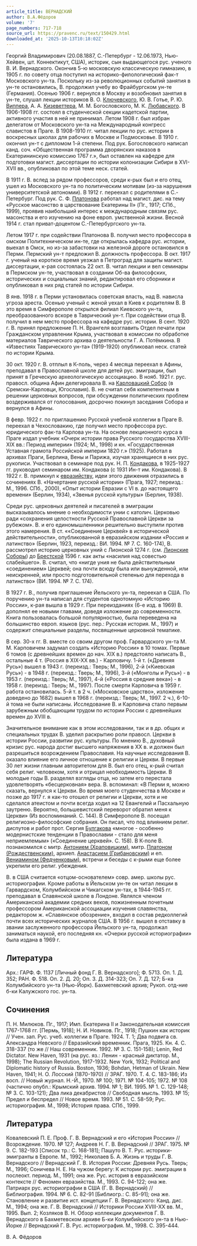 ```yaml
---
article_title: ВЕРНАДСКИЙ
author: В.А.Фёдоров
volume: '7'
page_numbers: 717-718
source_url: https://pravenc.ru/text/150429.html
downloaded_at: '2025-10-13T10:18:02Z'
---
```


Георгий Владимирович (20.08.1887, С.-Петербург - 12.06.1973, Нью-Хейвен, шт. Коннектикут, США), историк, сын выдающегося рус. ученого В. И. Вернадского. Окончив 5-ю московскую классическую гимназию, в 1905 г. по совету отца поступил на историко-филологический фак-т Московского ун-та. Поскольку из-за революционных событий занятия в ун-те остановились, В. продолжил учебу во Фрайбургском ун-те (Германия). Осенью 1906 г. вернулся в Москву и возобновил занятия в ун-те, слушал лекции историков В. О. [Ключевского](https://pravenc.ru/text/Ключевский.html), Ю. В. Готье, Р. Ю. [Виппера](https://pravenc.ru/text/Виппера.html), А. А. [Кизеветтера](https://pravenc.ru/text/Кизеветтера.html), М. М. Богословского, М. К. [Любавского](https://pravenc.ru/text/Любавского.html). В 1906-1908 гг. состоял в студенческой секции кадетской партии, активного участия в ней не принимал. Летом 1908 г. был избран делегатом от Московского ун-та на Международный конгресс славистов в Праге. В 1908-1910 гг. читал лекции по рус. истории в воскресных школах для рабочих в Москве и Подмосковье. В 1910 г. окончил ун-т с дипломом 1-й степени. Под рук. Богословского написал канд. соч. «Общественная программа дворянских наказов в Екатерининскую комиссию 1767 г.», был оставлен на кафедре для подготовки магист. диссертации по истории колонизации Сибири в XVI-XVII вв., опубликовал по этой теме неск. статей.

В 1911 г. В. вслед за рядом профессоров, среди к-рых был и его отец, ушел из Московского ун-та по политическим мотивам (из-за нарушения университетской автономии). В 1912 г. переехал с родителями в С.-Петербург. Под рук. С. Ф. [Платонова](https://pravenc.ru/text/Платонова.html) работал над магист. дис. на тему «Русское масонство в царствование Екатерины II» (Пг., 1917; СПб., 1999), проявив наибольший интерес к международным связям рус. масонства и его изучению на фоне европ. умственной жизни. Весной 1914 г. стал приват-доцентом С.-Петербургского ун-та.

Летом 1917 г. при содействии Платонова В. получил место профессора в омском Политехническом ин-те, где открылась кафедра рус. истории, выехал в Омск, но из-за забастовки на железной дороге остановился в Перми. Пермский ун-т предложил В. должность профессора. В окт. 1917 г. ученый на короткое время уезжал в Петроград для защиты магист. диссертации, к-рая состоялась 22 окт. В. читал лекции и вел семинары в Пермском ун-те, участвовал в создании Об-ва философских, исторических и социальных знаний, редактировал его сборники и опубликовал в них ряд статей по истории Сибири.

В янв. 1918 г. в Перми установилась советская власть, над В. нависла угроза ареста. Осенью ученый с женой уехал в Киев к родителям В. В это время в Симферополе открылся филиал Киевского ун-та, преобразованного вскоре в Таврический ун-т. При содействии отца В. получил в нем место профессора на кафедре рус. истории. В сент. 1920 г. В. принял предложение П. Н. Врангеля возглавить Отдел печати при Гражданском управлении Крыма, участвовал в комиссии по обработке материалов Таврического архива о деятельности Г. А. Потёмкина. В «Известиях Таврического ун-та» (1919-1920) опубликовал неск. статей по истории Крыма.

30 окт. 1920 г. В. отплыл в К-поль, через 4 месяца переехал в Афины, преподавал в Православной школе для детей рус. эмиграции, был принят в Греческую археологическую ассоциацию. В нояб. 1921 г. рус. правосл. община Афин делегировала В. на [Карловацкий Собор](<https://pravenc.ru/text/Карловацкий Собор.html>) (в Сремски-Карловци, Югославия). В. не считал себя компетентным в решении церковных вопросов, при обсуждении политических проблем воздерживался от голосования, досрочно покинул заседания Собора и вернулся в Афины.

В февр. 1922 г. по приглашению Русской учебной коллегии в Праге В. переехал в Чехословакию, где получил место профессора рус. юридического фак-та Карлова ун-та. На основе лекционного курса в Праге издал учебник «Очерк истории права Русского государства XVIII-XIX вв.: Период империи» (1924; М., 1998) и кн. «Государственная Уставная грамота Российской империи 1820 г.» (1925). Работал в архивах Праги, Берлина, Вены и Парижа, изучая хранящиеся в них рус. рукописи. Участвовал в семинаре под рук. Н. П. [Кондакова](https://pravenc.ru/text/Кондаков.html), в 1925-1927 гг. руководил семинаром им. Кондакова (с 1931 Ин-т им. Кондакова). В 1922 г. В. примкнул к [евразийству](https://pravenc.ru/text/евразийству.html), идеи этого движения отразились в сочинениях В. «Начертание русской истории» (Прага, 1927; переизд.: М., 1996. СПб., 2000), «Опыт истории Евразии с VI в. до настоящего времени» (Берлин, 1934), «Звенья русской культуры» (Берлин, 1938).

Среди рус. церковных деятелей и писателей в эмиграции высказывалось мнение о необходимости унии с католич. Церковью ради «сохранения целостности Русской Православной Церкви за рубежом». В. и его единомышленники решительно выступили против этого намерения. В ст. ««Соединение Церквей» в исторической действительности», опубликованной в евразийском издании «Россия и латинство» (Берлин, 1923, переизд.: ВИ. 1994. № 7. С. 160-174), В. рассмотрел историю церковных уний с Лионской 1274 г. (см. [Лионские Соборы](<https://pravenc.ru/text/Лионские Соборы.html>)) до [Брестской](https://pravenc.ru/text/Брестской.html) 1596 г. как акты «насилия над совестью слабейшего». В. считал, что «нигде уния не была действительным «соединением» Церквей; она почти всюду была или вынужденной, или неискренней, или просто подготовительной степенью для перехода в латинство» (ВИ. 1994. № 7. С. 174).

В 1927 г. В., получив приглашение Йельского ун-та, переехал в США. По поручению ун-та написал для студентов однотомную «Историю России», к-рая вышла в 1929 г. При переизданиях (6-е изд. в 1969) В. дополнял ее новыми главами, доведя изложение до современности. Книга пользовалась большой популярностью, была переведена на большинство европ. языков (рус. пер.: Русская история. М., 1997) и содержит специальные разделы, посвященные церковной тематике.

В сер. 30-х гг. В. вместе со своим другом проф. Гарвардского ун-та М. М. Карповичем задумал создать «Историю России» в 10 томах. Первые 6 томов (с древнейших времен до нач. XIX в.) предстояло написать В., остальные 4 т. (Россия в XIX-XX вв.) - Карповичу. 1-й т. («Древняя Русь») вышел в 1943 г. (переизд.: Тверь; М., 1996), 2-й («Киевская Русь») - в 1948 г. (переизд.: Тверь; М., 1996), 3-й («Монголы и Русь») - в 1953 г. (переизд.: Тверь; М., 1997), 4-й («Россия в средние века») - в 1958 г. (переизд.: Тверь; М., 1997). После смерти Карповича в 1959 г. работа остановилась. 5-й т. в 2 ч. («Московское царство», изложение доведено до 1682) вышел в 1968 г. (переизд.: Тверь; М., 1997. 2 ч.), 6-10-й тома не были написаны. Исследование В. и Карповича стало первым зарубежным обобщающим трудом по истории России с древнейших времен до XVIII в.

Значительное внимание как в этом исследовании, так и в др. общих и специальных трудах В. уделил раскрытию роли правосл. Церкви в истории России, развитии рус. культуры. По мнению В., духовный кризис рус. народа достиг высшего напряжения в XX в. и должен был разрешиться возрождением Православия. На научные исследования В. оказало влияние его личное отношение к религии и Церкви. В первые 30 лет жизни главным авторитетом для В. был его отец, к-рый считал себя религ. человеком, хотя и отрицал необходимость Церкви. В молодые годы В. разделял взгляды отца, но затем его перестала удовлетворять «бесцерковная» вера. В. вспоминал: «В Перми я, можно сказать, вернулся к Церкви. Во время моего студенчества в Москве и позже до 1917 г. я как-то отошел от религии и Церкви, хотя и не сделался атеистом и почти всегда ходил на 12 Евангелий и Пасхальную заутреню. Вероятно, большевистский переворот обратил меня к Церкви» (Из воспоминаний. С. 144). В Симферополе В. посещал религиозно-философские собрания. Он писал, что под влиянием религ. диспутов и работ прот. Сергия [Булгакова](https://pravenc.ru/text/Булгаков.html) «многое - особенно модернистские тенденции в Православии - стало для меня неприемлемым» («Соединение церквей». С. 158). В К-поле В. познакомился с митр. [Антонием (Храповицким)](<https://pravenc.ru/text/Антонием (Храповицким).html>), митр. [Платоном (Рождественским)](<https://pravenc.ru/text/Платоном (Рождественским).html>), архиеп. [Анастасием (Грибановским)](<https://pravenc.ru/text/Анастасий (Грибановский).html>) и еп. [Вениамином (Федченковым)](https://pravenc.ru/text/ВЕНИАМИН.html), встречи и беседы с к-рыми еще более укрепили его религ. убеждения.

В. в США считается «отцом-основателем» совр. амер. школы рус. историографии. Кроме работы в Йельском ун-те он читал лекции в Гарвардском, Колумбийском и Чикагском ун-тах, в 1944-1945 гг. преподавал в Славянской школе в Лондоне. Являлся членом Американской академии средних веков, пожизненным почетным профессором Американской ассоциации изучения славянства, редактором ж. «Славянское обозрение», входил в состав редколлегий почти всех исторических журналов США. В 1956 г. вышел в отставку в звании заслуженного профессора Йельского ун-та, продолжал заниматься наукой, его последняя кн. «Очерки русской историографии» была издана в 1969 г.

## Литература

Арх.: ГАРФ. Ф. 1137 [Личный фонд Г. В. Вернадского]; Ф. 5713. Оп. 1. Д. 352; РАН. Ф. 518. Оп. 2. Д. 20; Оп. 3. Д. 314-323; Оп. 7. Д. 127; Б-ка Колумбийского ун-та (Нью-Йорк). Бахметевский архив; Рукоп. отд-ние б-ки Калужского гос. ун-та.

## Сочинения

П. Н. Милюков. Пг., 1917; Имп. Екатерина II и Законодательная комиссия 1767-1768 гг. [Пермь, 1918]; Н. И. Новиков. Пг., 1918; Пушкин как историк // Учен. зап. Рус. учеб. коллегии в Праге. 1924. Т. 1; Два подвига св. Александра Невского // Евразийский временник. Прага, 1925. Кн. 4. С. 318-337 (то же // Наш современник. 1992. № 3. С. 151-158); Lenin, Red Dictator. New Haven, 1931 (на рус. яз.: Ленин - красный диктатор. М., 1998); The Russian Revolution, 1917-1932. New York, 1932; Political and Diplomatic history of Russia. Boston, 1936; Bohdan, Hetman of Ukrain. New Haven, 1941; Н. О. Лосский (1870-1970) // ЗРАГ. 1970. Т. 4. С. 183-186; Из восп. // Новый журнал. Н.-Й., 1970. № 100; 1971. № 104-105; 1972. № 108 (частично опубл.: Крымский архив. 1994. № 1; ВИ. 1995. № 1. С. 129-148; № 3. С. 103-121); Два лика декабристов // Свободная мысль. 1993. № 15; Предел и беспредел // Новое время. 1993. № 51. С. 58-59; Рус. историография. М., 1998; История права. СПб., 1999.

## Литература

Ковалевский П. Е. Проф. Г. В. Вернадский и его «История России» // Возрождение. 1970. № 127; Андреев Н. Г. В. Вернадский // ЗРАГ. 1975. № 9. С. 182-193 [Список тр.: С. 168-181]; Пашуто В. Т. Рус. историки-эмигранты в Европе. М., 1992; Николаев Б. А. Жизнь и труды Г. В. Вернадского // Вернадский Г. В. История России: Древняя Русь. Тверь; М., 1996; Соничева Н. Е. На чужом берегу: К истории рус. эмиграции в послеокт. период. М., 1991; она же. Рус. история в евразийском контексте // Феномен евразийства. М., 1993. С. 94-122; она же. Патриарх рус. историографии в США (Г. В. Вернадский) // Библиография. 1994. № 6. С. 82-91 [Библиогр.: С. 85-91]; она же. Становление и развитие ист. концепции Г. В. Вернадского: Канд. дис. М., 1994; она же. Г. В. Вернадский // Историки России XVIII-XX вв. М., 1995. Вып. 2; Козляков В. Н. Обзор коллекции документов Г. В. Вернадского в Бахметевском архиве Б-ки Колумбийского ун-та в Нью-Йорке // Вернадский Г. В. Рус. историография. М., 1998. С. 395-444.

В. А. Фёдоров
